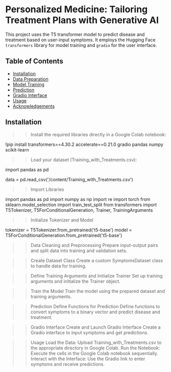 # Personalized Medicine: Tailoring Treatment Plans with Generative AI

This project uses the T5 transformer model to predict disease and treatment based on user-input symptoms. It employs the Hugging Face `transformers` library for model training and `gradio` for the user interface.

## Table of Contents

- [Installation](#installation)
- [Data Preparation](#data-preparation)
- [Model Training](#model-training)
- [Prediction](#prediction)
- [Gradio Interface](#gradio-interface)
- [Usage](#usage)
- [Acknowledgements](#acknowledgements)

## Installation

>>Install the required libraries directly in a Google Colab notebook:


!pip install transformers==4.30.2 accelerate==0.21.0 gradio pandas numpy scikit-learn

>>Load your dataset (Training_with_Treatments.csv):

import pandas as pd

data = pd.read_csv('/content/Training_with_Treatments.csv')

>> Import Libraries

import pandas as pd
import numpy as np
import re
import torch
from sklearn.model_selection import train_test_split
from transformers import T5Tokenizer, T5ForConditionalGeneration, Trainer, TrainingArguments

>> Initialize Tokenizer and Model

tokenizer = T5Tokenizer.from_pretrained('t5-base')
model = T5ForConditionalGeneration.from_pretrained('t5-base')

>>Data Cleaning and Preprocessing
Prepare input-output pairs and split data into training and validation sets.

>>Create Dataset Class
Create a custom SymptomsDataset class to handle data for training.

>>Define Training Arguments and Initialize Trainer
Set up training arguments and initialize the Trainer object.

>>Train the Model
Train the model using the prepared dataset and training arguments.

>>Prediction
Define Functions for Prediction
Define functions to convert symptoms to a binary vector and predict disease and treatment.

>>Gradio Interface
Create and Launch Gradio Interface
Create a Gradio interface to input symptoms and get predictions.

>>Usage
Load the Data: Upload Training_with_Treatments.csv to the appropriate directory in Google Colab.
Run the Notebook: Execute the cells in the Google Colab notebook sequentially.
Interact with the Interface: Use the Gradio link to enter symptoms and receive predictions.



